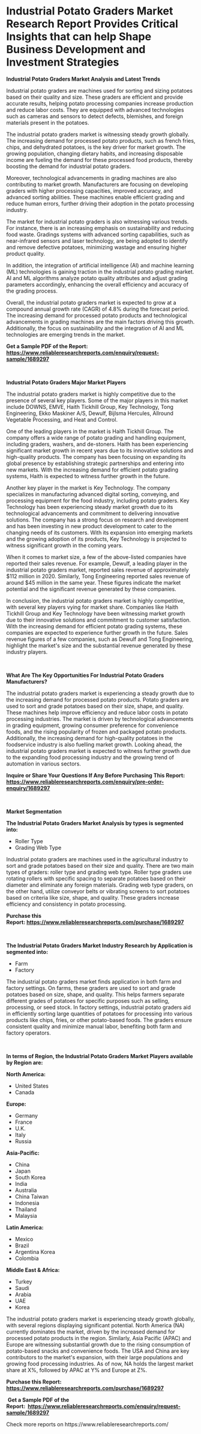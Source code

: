 <p><h1>Industrial Potato Graders Market Research Report Provides Critical Insights that can help Shape Business Development and Investment Strategies</h1></p><p><strong>Industrial Potato Graders Market Analysis and Latest Trends</strong></p>
<p><p>Industrial potato graders are machines used for sorting and sizing potatoes based on their quality and size. These graders are efficient and provide accurate results, helping potato processing companies increase production and reduce labor costs. They are equipped with advanced technologies such as cameras and sensors to detect defects, blemishes, and foreign materials present in the potatoes.</p><p>The industrial potato graders market is witnessing steady growth globally. The increasing demand for processed potato products, such as french fries, chips, and dehydrated potatoes, is the key driver for market growth. The growing population, changing dietary habits, and increasing disposable income are fueling the demand for these processed food products, thereby boosting the demand for industrial potato graders.</p><p>Moreover, technological advancements in grading machines are also contributing to market growth. Manufacturers are focusing on developing graders with higher processing capacities, improved accuracy, and advanced sorting abilities. These machines enable efficient grading and reduce human errors, further driving their adoption in the potato processing industry.</p><p>The market for industrial potato graders is also witnessing various trends. For instance, there is an increasing emphasis on sustainability and reducing food waste. Gradings systems with advanced sorting capabilities, such as near-infrared sensors and laser technology, are being adopted to identify and remove defective potatoes, minimizing wastage and ensuring higher product quality.</p><p>In addition, the integration of artificial intelligence (AI) and machine learning (ML) technologies is gaining traction in the industrial potato grading market. AI and ML algorithms analyze potato quality attributes and adjust grading parameters accordingly, enhancing the overall efficiency and accuracy of the grading process.</p><p>Overall, the industrial potato graders market is expected to grow at a compound annual growth rate (CAGR) of 4.8% during the forecast period. The increasing demand for processed potato products and technological advancements in grading machines are the main factors driving this growth. Additionally, the focus on sustainability and the integration of AI and ML technologies are emerging trends in the market.</p></p>
<p><strong>Get a Sample PDF of the Report:&nbsp; <a href="https://www.reliableresearchreports.com/enquiry/request-sample/1689297">https://www.reliableresearchreports.com/enquiry/request-sample/1689297</a></strong></p>
<p>&nbsp;</p>
<p><strong>Industrial Potato Graders Major Market Players</strong></p>
<p><p>The industrial potato graders market is highly competitive due to the presence of several key players. Some of the major players in this market include DOWNS, EMVE, Haith Tickhill Group, Key Technology, Tong Engineering, Ekko Maskiner A/S, Dewulf, Bijlsma Hercules, Allround Vegetable Processing, and Heat and Control.</p><p>One of the leading players in the market is Haith Tickhill Group. The company offers a wide range of potato grading and handling equipment, including graders, washers, and de-stoners. Haith has been experiencing significant market growth in recent years due to its innovative solutions and high-quality products. The company has been focusing on expanding its global presence by establishing strategic partnerships and entering into new markets. With the increasing demand for efficient potato grading systems, Haith is expected to witness further growth in the future.</p><p>Another key player in the market is Key Technology. The company specializes in manufacturing advanced digital sorting, conveying, and processing equipment for the food industry, including potato graders. Key Technology has been experiencing steady market growth due to its technological advancements and commitment to delivering innovative solutions. The company has a strong focus on research and development and has been investing in new product development to cater to the changing needs of its customers. With its expansion into emerging markets and the growing adoption of its products, Key Technology is projected to witness significant growth in the coming years.</p><p>When it comes to market size, a few of the above-listed companies have reported their sales revenue. For example, Dewulf, a leading player in the industrial potato graders market, reported sales revenue of approximately $112 million in 2020. Similarly, Tong Engineering reported sales revenue of around $45 million in the same year. These figures indicate the market potential and the significant revenue generated by these companies.</p><p>In conclusion, the industrial potato graders market is highly competitive, with several key players vying for market share. Companies like Haith Tickhill Group and Key Technology have been witnessing market growth due to their innovative solutions and commitment to customer satisfaction. With the increasing demand for efficient potato grading systems, these companies are expected to experience further growth in the future. Sales revenue figures of a few companies, such as Dewulf and Tong Engineering, highlight the market's size and the substantial revenue generated by these industry players.</p></p>
<p>&nbsp;</p>
<p><strong>What Are The Key Opportunities For Industrial Potato Graders Manufacturers?</strong></p>
<p><p>The industrial potato graders market is experiencing a steady growth due to the increasing demand for processed potato products. Potato graders are used to sort and grade potatoes based on their size, shape, and quality. These machines help improve efficiency and reduce labor costs in potato processing industries. The market is driven by technological advancements in grading equipment, growing consumer preference for convenience foods, and the rising popularity of frozen and packaged potato products. Additionally, the increasing demand for high-quality potatoes in the foodservice industry is also fuelling market growth. Looking ahead, the industrial potato graders market is expected to witness further growth due to the expanding food processing industry and the growing trend of automation in various sectors.</p></p>
<p><strong>Inquire or Share Your Questions If Any Before Purchasing This Report: <a href="https://www.reliableresearchreports.com/enquiry/pre-order-enquiry/1689297">https://www.reliableresearchreports.com/enquiry/pre-order-enquiry/1689297</a></strong></p>
<p>&nbsp;</p>
<p><strong>Market Segmentation</strong></p>
<p><strong>The Industrial Potato Graders Market Analysis by types is segmented into:</strong></p>
<p><ul><li>Roller Type</li><li>Grading Web Type</li></ul></p>
<p><p>Industrial potato graders are machines used in the agricultural industry to sort and grade potatoes based on their size and quality. There are two main types of graders: roller type and grading web type. Roller type graders use rotating rollers with specific spacing to separate potatoes based on their diameter and eliminate any foreign materials. Grading web type graders, on the other hand, utilize conveyor belts or vibrating screens to sort potatoes based on criteria like size, shape, and quality. These graders increase efficiency and consistency in potato processing.</p></p>
<p><strong>Purchase this Report:&nbsp;<a href="https://www.reliableresearchreports.com/purchase/1689297">https://www.reliableresearchreports.com/purchase/1689297</a></strong></p>
<p>&nbsp;</p>
<p><strong>The Industrial Potato Graders Market Industry Research by Application is segmented into:</strong></p>
<p><ul><li>Farm</li><li>Factory</li></ul></p>
<p><p>The industrial potato graders market finds application in both farm and factory settings. On farms, these graders are used to sort and grade potatoes based on size, shape, and quality. This helps farmers separate different grades of potatoes for specific purposes such as selling, processing, or seed stock. In factory settings, industrial potato graders aid in efficiently sorting large quantities of potatoes for processing into various products like chips, fries, or other potato-based foods. The graders ensure consistent quality and minimize manual labor, benefiting both farm and factory operators.</p></p>
<p>&nbsp;</p>
<p><strong>In terms of Region, the Industrial Potato Graders Market Players available by Region are:</strong></p>
<p>
    <p> <strong> North America: </strong>
        <ul>
            <li>United States</li>
            <li>Canada</li>
        </ul>
        </p> 
    <p> <strong> Europe: </strong>
        <ul>
            <li>Germany</li>
            <li>France</li>
            <li>U.K.</li>
            <li>Italy</li>
            <li>Russia</li>
        </ul>
        </p> 
    <p> <strong> Asia-Pacific: </strong>
        <ul>
            <li>China</li>
            <li>Japan</li>
            <li>South Korea</li>
            <li>India</li>
            <li>Australia</li>
            <li>China Taiwan</li>
            <li>Indonesia</li>
            <li>Thailand</li>
            <li>Malaysia</li>
        </ul>
        </p> 
    <p> <strong> Latin America: </strong>
        <ul>
            <li>Mexico</li>
            <li>Brazil</li>
            <li>Argentina Korea</li>
            <li>Colombia</li>
        </ul>
        </p> 
    <p> <strong> Middle East & Africa: </strong>
        <ul>
            <li>Turkey</li>
            <li>Saudi</li>
            <li>Arabia</li>
            <li>UAE</li>
            <li>Korea</li>
        </ul>
    </p>
    </p>
<p><p>The industrial potato graders market is experiencing steady growth globally, with several regions displaying significant potential. North America (NA) currently dominates the market, driven by the increased demand for processed potato products in the region. Similarly, Asia Pacific (APAC) and Europe are witnessing substantial growth due to the rising consumption of potato-based snacks and convenience foods. The USA and China are key contributors to the market's expansion, with their large populations and growing food processing industries. As of now, NA holds the largest market share at X%, followed by APAC at Y% and Europe at Z%.</p></p>
<p><strong>Purchase this Report: <a href="https://www.reliableresearchreports.com/purchase/1689297">https://www.reliableresearchreports.com/purchase/1689297</a></strong></p>
<p>&nbsp;<strong>Get a Sample PDF of the Report:&nbsp;&nbsp;<a href="https://www.reliableresearchreports.com/enquiry/request-sample/1689297">https://www.reliableresearchreports.com/enquiry/request-sample/1689297</a></strong></p>
<p><strong></strong></p>
<p>Check more reports on https://www.reliableresearchreports.com/</p>